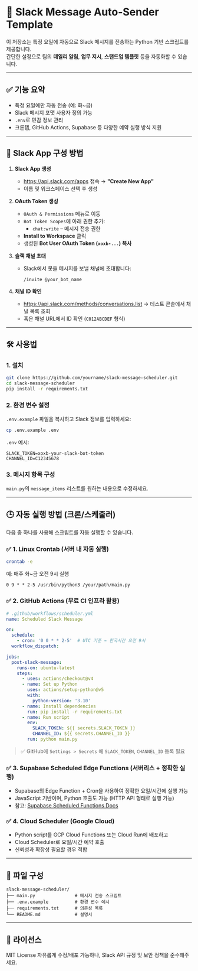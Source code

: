 

# 📨 Slack Message Auto-Sender Template

이 저장소는 특정 요일에 자동으로 Slack 메시지를 전송하는 Python 기반 스크립트를 제공합니다.  
간단한 설정으로 팀의 **데일리 알림**, **업무 지시**, **스탠드업 템플릿** 등을 자동화할 수 있습니다.

---

## ✅ 기능 요약

- 특정 요일에만 자동 전송 (예: 화~금)
- Slack 메시지 포맷 사용자 정의 가능
- `.env`로 민감 정보 관리
- 크론탭, GitHub Actions, Supabase 등 다양한 예약 실행 방식 지원

---

## 🔧 Slack App 구성 방법

1. **Slack App 생성**
   - https://api.slack.com/apps 접속 → **"Create New App"**
   - 이름 및 워크스페이스 선택 후 생성

2. **OAuth Token 생성**
   - `OAuth & Permissions` 메뉴로 이동
   - `Bot Token Scopes`에 아래 권한 추가:
     - `chat:write` – 메시지 전송 권한
   - **Install to Workspace** 클릭
   - 생성된 **Bot User OAuth Token (`xoxb-...`) 복사**

3. **슬랙 채널 초대**
   - Slack에서 봇을 메시지를 보낼 채널에 초대합니다:
     ```
     /invite @your_bot_name
     ```

4. **채널 ID 확인**
   - https://api.slack.com/methods/conversations.list → 테스트 콘솔에서 채널 목록 조회
   - 혹은 채널 URL에서 ID 확인 (`C012ABCDEF` 형식)

---

## 🛠️ 사용법

### 1. 설치

```bash
git clone https://github.com/yourname/slack-message-scheduler.git
cd slack-message-scheduler
pip install -r requirements.txt
```

### 2. 환경 변수 설정

`.env.example` 파일을 복사하고 Slack 정보를 입력하세요:

```bash
cp .env.example .env
```

`.env` 예시:

```env
SLACK_TOKEN=xoxb-your-slack-bot-token
CHANNEL_ID=C12345678
```

### 3. 메시지 항목 구성

`main.py`의 `message_items` 리스트를 원하는 내용으로 수정하세요.

---

## 🕒 자동 실행 방법 (크론/스케줄러)

다음 중 하나를 사용해 스크립트를 자동 실행할 수 있습니다.

### ✅ 1. Linux Crontab (서버 내 자동 실행)

```bash
crontab -e
```

예: 매주 화\~금 오전 9시 실행

```
0 9 * * 2-5 /usr/bin/python3 /your/path/main.py
```

### ✅ 2. GitHub Actions (무료 CI 인프라 활용)

```yaml
# .github/workflows/scheduler.yml
name: Scheduled Slack Message

on:
  schedule:
    - cron: '0 0 * * 2-5'  # UTC 기준 → 한국시간 오전 9시
  workflow_dispatch:

jobs:
  post-slack-message:
    runs-on: ubuntu-latest
    steps:
      - uses: actions/checkout@v4
      - name: Set up Python
        uses: actions/setup-python@v5
        with:
          python-version: '3.10'
      - name: Install dependencies
        run: pip install -r requirements.txt
      - name: Run script
        env:
          SLACK_TOKEN: ${{ secrets.SLACK_TOKEN }}
          CHANNEL_ID: ${{ secrets.CHANNEL_ID }}
        run: python main.py
```

> ✅ GitHub에 `Settings > Secrets` 에 `SLACK_TOKEN`, `CHANNEL_ID` 등록 필요

### ✅ 3. Supabase Scheduled Edge Functions (서버리스 + 정확한 실행)

* Supabase의 Edge Function + Cron을 사용하여 정확한 요일/시간에 실행 가능
* JavaScript 기반이며, Python 호출도 가능 (HTTP API 형태로 실행 가능)
* 참고: [Supabase Scheduled Functions Docs](https://supabase.com/docs/guides/functions/schedule-functions)

### ✅ 4. Cloud Scheduler (Google Cloud)

* Python script를 GCP Cloud Functions 또는 Cloud Run에 배포하고
* Cloud Scheduler로 요일/시간 예약 호출
* 신뢰성과 확장성 필요할 경우 적합

---

## 📂 파일 구성

```
slack-message-scheduler/
├── main.py               # 메시지 전송 스크립트
├── .env.example          # 환경 변수 예시
├── requirements.txt      # 의존성 목록
└── README.md             # 설명서
```

---

## 📄 라이선스

MIT License
자유롭게 수정/배포 가능하나, Slack API 규정 및 보안 정책을 준수해주세요.



